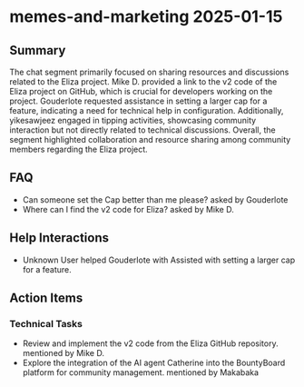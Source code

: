 # memes-and-marketing 2025-01-15

## Summary
The chat segment primarily focused on sharing resources and discussions related to the Eliza project. Mike D. provided a link to the v2 code of the Eliza project on GitHub, which is crucial for developers working on the project. Gouderlote requested assistance in setting a larger cap for a feature, indicating a need for technical help in configuration. Additionally, yikesawjeez engaged in tipping activities, showcasing community interaction but not directly related to technical discussions. Overall, the segment highlighted collaboration and resource sharing among community members regarding the Eliza project.

## FAQ
- Can someone set the Cap better than me please? asked by Gouderlote
- Where can I find the v2 code for Eliza? asked by Mike D.

## Help Interactions
- Unknown User helped Gouderlote with Assisted with setting a larger cap for a feature.

## Action Items

### Technical Tasks
- Review and implement the v2 code from the Eliza GitHub repository. mentioned by Mike D.
- Explore the integration of the AI agent Catherine into the BountyBoard platform for community management. mentioned by Makabaka